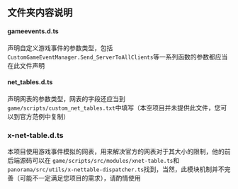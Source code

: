 ## 文件夹内容说明

#### gameevents.d.ts
声明自定义游戏事件的参数类型，包括 `CustomGameEventManager.Send_ServerToAllClients`等一系列函数的参数都应当在此文件声明

#### net_tables.d.ts
声明网表的参数类型，网表的字段还应当到 `game/scripts/custom_net_tables.txt`中填写（本空项目并未提供此文件，您可以到官方范例中复制）

### x-net-table.d.ts
本项目使用游戏事件模拟的网表，用来解决官方的网表对于其大小的限制，他的前后端源码可以在 `game/scripts/src/modules/xnet-table.ts`和`panorama/src/utils/x-nettable-dispatcher.ts`找到，当然，此模块机制并不完善（可能不一定满足您项目的需求），请酌情使用